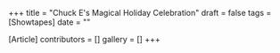 +++
title = "Chuck E's Magical Holiday Celebration"
draft = false
tags = [Showtapes]
date = ""

[Article]
contributors = []
gallery = []
+++